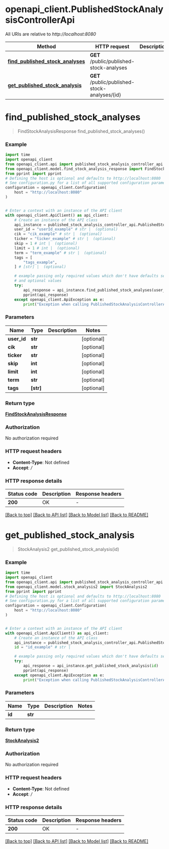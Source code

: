 # openapi_client.PublishedStockAnalysisControllerApi

All URIs are relative to *http://localhost:8080*

Method | HTTP request | Description
------------- | ------------- | -------------
[**find_published_stock_analyses**](PublishedStockAnalysisControllerApi.md#find_published_stock_analyses) | **GET** /public/published-stock-analyses | 
[**get_published_stock_analysis**](PublishedStockAnalysisControllerApi.md#get_published_stock_analysis) | **GET** /public/published-stock-analyses/{id} | 


# **find_published_stock_analyses**
> FindStockAnalysisResponse find_published_stock_analyses()



### Example

```python
import time
import openapi_client
from openapi_client.api import published_stock_analysis_controller_api
from openapi_client.model.find_stock_analysis_response import FindStockAnalysisResponse
from pprint import pprint
# Defining the host is optional and defaults to http://localhost:8080
# See configuration.py for a list of all supported configuration parameters.
configuration = openapi_client.Configuration(
    host = "http://localhost:8080"
)


# Enter a context with an instance of the API client
with openapi_client.ApiClient() as api_client:
    # Create an instance of the API class
    api_instance = published_stock_analysis_controller_api.PublishedStockAnalysisControllerApi(api_client)
    user_id = "userId_example" # str |  (optional)
    cik = "cik_example" # str |  (optional)
    ticker = "ticker_example" # str |  (optional)
    skip = 1 # int |  (optional)
    limit = 1 # int |  (optional)
    term = "term_example" # str |  (optional)
    tags = [
        "tags_example",
    ] # [str] |  (optional)

    # example passing only required values which don't have defaults set
    # and optional values
    try:
        api_response = api_instance.find_published_stock_analyses(user_id=user_id, cik=cik, ticker=ticker, skip=skip, limit=limit, term=term, tags=tags)
        pprint(api_response)
    except openapi_client.ApiException as e:
        print("Exception when calling PublishedStockAnalysisControllerApi->find_published_stock_analyses: %s\n" % e)
```


### Parameters

Name | Type | Description  | Notes
------------- | ------------- | ------------- | -------------
 **user_id** | **str**|  | [optional]
 **cik** | **str**|  | [optional]
 **ticker** | **str**|  | [optional]
 **skip** | **int**|  | [optional]
 **limit** | **int**|  | [optional]
 **term** | **str**|  | [optional]
 **tags** | **[str]**|  | [optional]

### Return type

[**FindStockAnalysisResponse**](FindStockAnalysisResponse.md)

### Authorization

No authorization required

### HTTP request headers

 - **Content-Type**: Not defined
 - **Accept**: */*


### HTTP response details
| Status code | Description | Response headers |
|-------------|-------------|------------------|
**200** | OK |  -  |

[[Back to top]](#) [[Back to API list]](../README.md#documentation-for-api-endpoints) [[Back to Model list]](../README.md#documentation-for-models) [[Back to README]](../README.md)

# **get_published_stock_analysis**
> StockAnalysis2 get_published_stock_analysis(id)



### Example

```python
import time
import openapi_client
from openapi_client.api import published_stock_analysis_controller_api
from openapi_client.model.stock_analysis2 import StockAnalysis2
from pprint import pprint
# Defining the host is optional and defaults to http://localhost:8080
# See configuration.py for a list of all supported configuration parameters.
configuration = openapi_client.Configuration(
    host = "http://localhost:8080"
)


# Enter a context with an instance of the API client
with openapi_client.ApiClient() as api_client:
    # Create an instance of the API class
    api_instance = published_stock_analysis_controller_api.PublishedStockAnalysisControllerApi(api_client)
    id = "id_example" # str | 

    # example passing only required values which don't have defaults set
    try:
        api_response = api_instance.get_published_stock_analysis(id)
        pprint(api_response)
    except openapi_client.ApiException as e:
        print("Exception when calling PublishedStockAnalysisControllerApi->get_published_stock_analysis: %s\n" % e)
```


### Parameters

Name | Type | Description  | Notes
------------- | ------------- | ------------- | -------------
 **id** | **str**|  |

### Return type

[**StockAnalysis2**](StockAnalysis2.md)

### Authorization

No authorization required

### HTTP request headers

 - **Content-Type**: Not defined
 - **Accept**: */*


### HTTP response details
| Status code | Description | Response headers |
|-------------|-------------|------------------|
**200** | OK |  -  |

[[Back to top]](#) [[Back to API list]](../README.md#documentation-for-api-endpoints) [[Back to Model list]](../README.md#documentation-for-models) [[Back to README]](../README.md)

